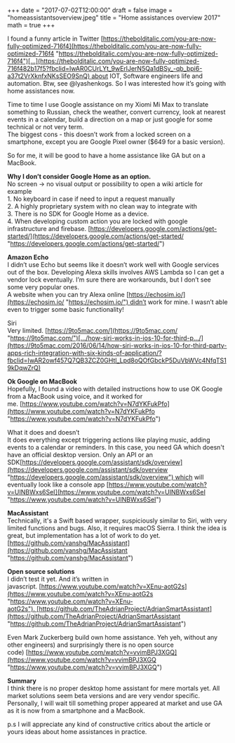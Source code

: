 
+++
date = "2017-07-02T12:00:00"
draft = false
image = "homeassistantsoverview.jpeg"
title = "Home assistances overview 2017"
math = true
+++


I found a funny article in Twitter [https://thebolditalic.com/you-are-now-fully-optimized-716f4](https://thebolditalic.com/you-are-now-fully-optimized-716f4 "https://thebolditalic.com/you-are-now-fully-optimized-716f4")[…](https://thebolditalic.com/you-are-now-fully-optimized-716f482b17f5?fbclid=IwAR0CUrLYt_9wErlJerN5Qa1dBSy_-qb_bpi6-a37t2VrXknfxNKsSEO9SnQ) about IOT, Software engineers life and automation. Btw, see @lyashenkogs. So I was interested how it’s going with home assistances now.

Time to time I use Google assistance on my Xiomi Mi Max to translate something to Russian, check the weather, convert currency, look at nearest events in a calendar, build a direction on a map or just google for some technical or not very term.   
The biggest cons - this doesn’t work from a locked screen on a smartphone, except you are Google Pixel owner ($649 for a basic version).

So for me, it will be good to have a home assistance like GA but on a MacBook.

**Why I don’t consider Google Home as an option.**  
No screen -> no visual output or possibility to open a wiki article for example  
1\. No keyboard in case if need to input a request manually  
2\. A highly proprietary system with no clean way to integrate with  
3\. There is no SDK for Google Home as a device.   
4\. When developing custom action you are locked with google infrastructure and firebase. [https://developers.google.com/actions/get-started/](https://developers.google.com/actions/get-started/ "https://developers.google.com/actions/get-started/")

**Amazon Echo**  
I didn’t use Echo but seems like it doesn’t work well with Google services out of the box. Developing Alexa skills involves AWS Lambda so I can get a vendor lock eventually. I’m sure there are workarounds, but I don’t see some very popular ones.  
A website when you can try Alexa online [https://echosim.io/](https://echosim.io/ "https://echosim.io/") didn’t work for mine. I wasn’t able even to trigger some basic functionality!

Siri  
Very limited. [https://9to5mac.com/](https://9to5mac.com/ "https://9to5mac.com/")[…/how-siri-works-in-ios-10-for-third-p…/](https://9to5mac.com/2016/06/14/how-siri-works-in-ios-10-for-third-party-apps-rich-integration-with-six-kinds-of-application/?fbclid=IwAR2owf457Q7QB3ZCZ0GHtl_Lpd8oQOfGbckP5DuVbWVc4NfqTS19kDqwZrQ)

  
**Ok Google on MacBook**  
Hopefully, I found a video with detailed instructions how to use OK Google from a MacBook using voice, and it worked for me. [https://www.youtube.com/watch?v=N7dYKFukPfo](https://www.youtube.com/watch?v=N7dYKFukPfo "https://www.youtube.com/watch?v=N7dYKFukPfo")

What it does and doesn’t   
It does everything except triggering actions like playing music, adding events to a calendar or reminders. In this case, you need GA which doesn't have an official desktop version. Only an API or an SDK[https://developers.google.com/assistant/sdk/overview](https://developers.google.com/assistant/sdk/overview "https://developers.google.com/assistant/sdk/overview") which will eventually look like a console app [https://www.youtube.com/watch?v=UINBWxs6SeI](https://www.youtube.com/watch?v=UINBWxs6SeI "https://www.youtube.com/watch?v=UINBWxs6SeI")

**MacAssistant**  
Technically, it's a Swift based wrapper, suspiciously similar to Siri, with very limited functions and bugs. Also, it requires macOS Sierra. I think the idea is great, but implementation has a lot of work to do yet.   
[https://github.com/vanshg/MacAssistant](https://github.com/vanshg/MacAssistant "https://github.com/vanshg/MacAssistant")

**Open source solutions**  
I didn’t test it yet. And it’s written in javascript. [https://www.youtube.com/watch?v=XEnu-aotG2s](https://www.youtube.com/watch?v=XEnu-aotG2s "https://www.youtube.com/watch?v=XEnu-aotG2s"). [https://github.com/TheAdrianProject/AdrianSmartAssistant](https://github.com/TheAdrianProject/AdrianSmartAssistant "https://github.com/TheAdrianProject/AdrianSmartAssistant")

Even Mark Zuckerberg build own home assistance. Yeh yeh, without any other engineers) and surprisingly there is no open source code) [https://www.youtube.com/watch?v=vvimBPJ3XGQ](https://www.youtube.com/watch?v=vvimBPJ3XGQ "https://www.youtube.com/watch?v=vvimBPJ3XGQ")

  
**Summary**  
I think there is no proper desktop home assistant for mere mortals yet. All market solutions seem beta versions and are very vendor specific. Personally, I will wait till something proper appeared at market and use GA as it is now from a smartphone and a MacBook.

p.s I will appreciate any kind of constructive critics about the article or yours ideas about home assistances in practice.
